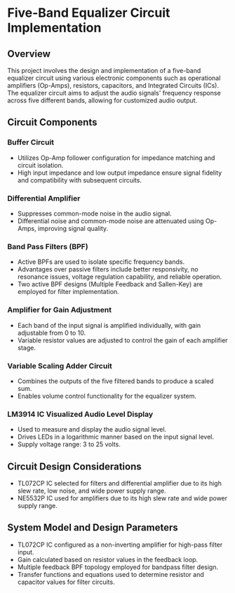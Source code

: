 # Five-Band Equalizer Circuit Implementation

## Overview
This project involves the design and implementation of a five-band equalizer circuit using various electronic components such as operational amplifiers (Op-Amps), resistors, capacitors, and Integrated Circuits (ICs). The equalizer circuit aims to adjust the audio signals' frequency response across five different bands, allowing for customized audio output.

## Circuit Components
### Buffer Circuit
- Utilizes Op-Amp follower configuration for impedance matching and circuit isolation.
- High input impedance and low output impedance ensure signal fidelity and compatibility with subsequent circuits.

### Differential Amplifier
- Suppresses common-mode noise in the audio signal.
- Differential noise and common-mode noise are attenuated using Op-Amps, improving signal quality.

### Band Pass Filters (BPF)
- Active BPFs are used to isolate specific frequency bands.
- Advantages over passive filters include better responsivity, no resonance issues, voltage regulation capability, and reliable operation.
- Two active BPF designs (Multiple Feedback and Sallen-Key) are employed for filter implementation.

### Amplifier for Gain Adjustment
- Each band of the input signal is amplified individually, with gain adjustable from 0 to 10.
- Variable resistor values are adjusted to control the gain of each amplifier stage.

### Variable Scaling Adder Circuit
- Combines the outputs of the five filtered bands to produce a scaled sum.
- Enables volume control functionality for the equalizer system.

### LM3914 IC Visualized Audio Level Display
- Used to measure and display the audio signal level.
- Drives LEDs in a logarithmic manner based on the input signal level.
- Supply voltage range: 3 to 25 volts.

## Circuit Design Considerations
- TL072CP IC selected for filters and differential amplifier due to its high slew rate, low noise, and wide power supply range.
- NE5532P IC used for amplifiers due to its high slew rate and wide power supply range.

## System Model and Design Parameters
- TL072CP IC configured as a non-inverting amplifier for high-pass filter input.
- Gain calculated based on resistor values in the feedback loop.
- Multiple feedback BPF topology employed for bandpass filter design.
- Transfer functions and equations used to determine resistor and capacitor values for filter circuits.


